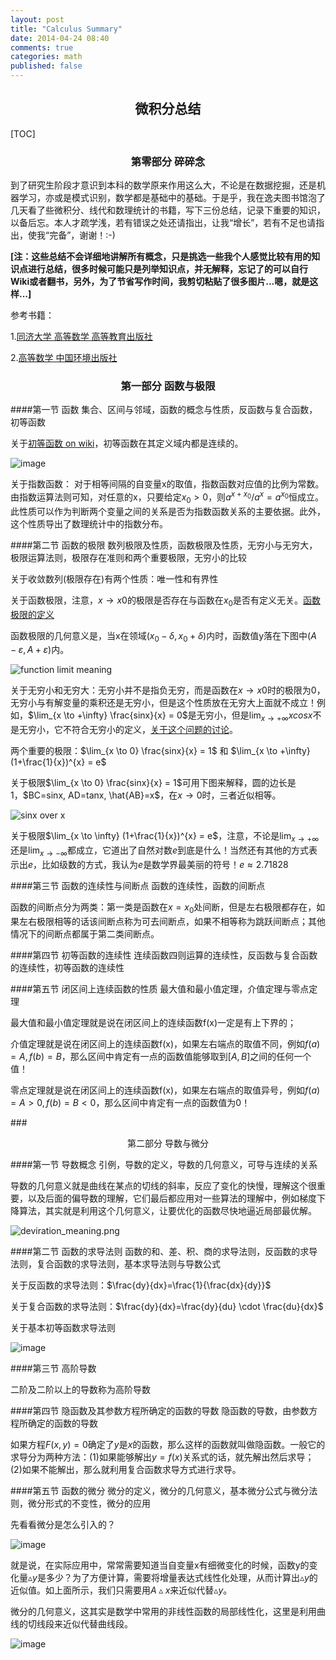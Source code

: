 ```yaml
---
layout: post
title: "Calculus Summary"
date: 2014-04-24 08:40
comments: true
categories: math
published: false
---
```

<script type="text/javascript" src="https://stackedit.io/libs/MathJax/MathJax.js?config=TeX-AMS_HTML"></script>

## <center>微积分总结</center>

[TOC]

### <center>第零部分 碎碎念</center>

到了研究生阶段才意识到本科的数学原来作用这么大，不论是在数据挖掘，还是机器学习，亦或是模式识别，数学都是基础中的基础。于是乎，我在逸夫图书馆泡了几天看了些微积分、线代和数理统计的书籍，写下三份总结，记录下重要的知识，以备后忘。本人才疏学浅，若有错误之处还请指出，让我“增长”，若有不足也请指出，使我“完备”，谢谢！:-)

**[注：这些总结不会详细地讲解所有概念，只是挑选一些我个人感觉比较有用的知识点进行总结，很多时候可能只是列举知识点，并无解释，忘记了的可以自行Wiki或者翻书，另外，为了节省写作时间，我剪切粘贴了很多图片...嗯，就是这样...]**

参考书籍：

1.[同济大学 高等数学 高等教育出版社](http://book.douban.com/subject/2112359/)

2.[高等数学 中国环境出版社](http://product.dangdang.com/23311529.html)

### <center>第一部分 函数与极限 </center>

####第一节 函数
集合、区间与邻域，函数的概念与性质，反函数与复合函数，初等函数

关于[初等函数 on wiki](http://zh.wikipedia.org/wiki/%E5%88%9D%E7%AD%89%E5%87%BD%E6%95%B0)，初等函数在其定义域内都是连续的。

![image][1]

关于指数函数：
对于相等间隔的自变量x的取值，指数函数对应值的比例为常数。由指数运算法则可知，对任意的x，只要给定$x_{0}>0$，则$a^{x+x_{0}}/a^{x}=a^{x_{0}}$恒成立。此性质可以作为判断两个变量之间的关系是否为指数函数关系的主要依据。此外，这个性质导出了数理统计中的指数分布。

####第二节 函数的极限
数列极限及性质，函数极限及性质，无穷小与无穷大，极限运算法则，极限存在准则和两个重要极限，无穷小的比较

关于收敛数列(极限存在)有两个性质：唯一性和有界性

关于函数极限，注意，$x \to x{0}$的极限是否存在与函数在$x_{0}$是否有定义无关。[函数极限的定义][3]

<!--![image](http://hujiaweibujidao.github.io/images/math/elementalfuns.png)-->

函数极限的几何意义是，当x在领域$(x_{0}-\delta,x_{0}+\delta)$内时，函数值y落在下图中$(A-\varepsilon,A+\varepsilon)$内。

![function limit meaning][4]

关于无穷小和无穷大：无穷小并不是指负无穷，而是函数在$x \to x{0}$时的极限为0，无穷小与有解变量的乘积还是无穷小，但是这个性质放在无穷大上面就不成立！例如，$\lim_{x \to +\infty} \frac{sinx}{x} = 0$是无穷小，但是$\lim_{x \to +\infty} xcosx$不是无穷小，它不符合无穷小的定义，[关于这个问题的讨论](http://www.guokr.com/post/469944/)。

两个重要的极限：$\lim_{x \to 0} \frac{sinx}{x} = 1$ 和 $\lim_{x \to +\infty} (1+\frac{1}{x})^{x} = e$

关于极限$\lim_{x \to 0} \frac{sinx}{x} = 1$可用下图来解释，圆的边长是1，$BC=sinx, AD=tanx, \hat{AB}=x$，在$x \to 0$时，三者近似相等。

![sinx over x][5]

关于极限$\lim_{x \to \infty} (1+\frac{1}{x})^{x} = e$，注意，不论是$\lim_{x \to +\infty}$还是$\lim_{x \to -\infty}$都成立，它道出了自然对数$e$到底是什么！当然还有其他的方式表示出$e$，比如级数的方式，我认为$e$是数学界最美丽的符号！$e \approx 2.71828$

####第三节 函数的连续性与间断点
函数的连续性，函数的间断点

函数的间断点分为两类：第一类是函数在$x=x_{0}$处间断，但是左右极限都存在，如果左右极限相等的话该间断点称为可去间断点，如果不相等称为跳跃间断点；其他情况下的间断点都属于第二类间断点。

####第四节 初等函数的连续性
连续函数四则运算的连续性，反函数与复合函数的连续性，初等函数的连续性

####第五节 闭区间上连续函数的性质
最大值和最小值定理，介值定理与零点定理

最大值和最小值定理就是说在闭区间上的连续函数f(x)一定是有上下界的；

介值定理就是说在闭区间上的连续函数f(x)，如果左右端点的取值不同，例如$f(a)=A,f(b)=B$，那么区间中肯定有一点的函数值能够取到$[A,B]$之间的任何一个值！

零点定理就是说在闭区间上的连续函数f(x)，如果左右端点的取值异号，例如$f(a)=A>0,f(b)=B<0$，那么区间中肯定有一点的函数值为0！

###<center>第二部分 导数与微分</center>

####第一节 导数概念
引例，导数的定义，导数的几何意义，可导与连续的关系

导数的几何意义就是曲线在某点的切线的斜率，反应了变化的快慢，理解这个很重要，以及后面的偏导数的理解，它们最后都应用对一些算法的理解中，例如梯度下降算法，其实就是利用这个几何意义，让要优化的函数尽快地逼近局部最优解。

![deviration_meaning.png][6]

####第二节 函数的求导法则
函数的和、差、积、商的求导法则，反函数的求导法则，复合函数的求导法则，基本求导法则与导数公式

关于反函数的求导法则：$\frac{dy}{dx}=\frac{1}{\frac{dx}{dy}}$

关于复合函数的求导法则：$\frac{dy}{dx}=\frac{dy}{du} \cdot \frac{du}{dx}$

关于基本初等函数求导法则

![image][7]

####第三节 高阶导数

二阶及二阶以上的导数称为高阶导数

####第四节 隐函数及其参数方程所确定的函数的导数
隐函数的导数，由参数方程所确定的函数的导数

如果方程$F(x,y)=0$确定了$y$是$x$的函数，那么这样的函数就叫做隐函数。一般它的求导分为两种方法：(1)如果能够解出$y=f(x)$关系式的话，就先解出然后求导；(2)如果不能解出，那么就利用复合函数求导方式进行求导。

####第五节 函数的微分
微分的定义，微分的几何意义，基本微分公式与微分法则，微分形式的不变性，微分的应用

先看看微分是怎么引入的？

![image][8]

就是说，在实际应用中，常常需要知道当自变量x有细微变化的时候，函数y的变化量$\vartriangle y$是多少？为了方便计算，需要将增量表达式线性化处理，从而计算出$\vartriangle y$的近似值。如上面所示，我们只需要用$A \vartriangle x$来近似代替$\vartriangle y$。

微分的几何意义，这其实是数学中常用的非线性函数的局部线性化，这里是利用曲线的切线段来近似代替曲线段。

![image][9]


  [1]: http://hujiaweibujidao.github.io/images/math/elementalfuns.png "elementalfuns.png"
  [2]: http://hujiaweibujidao.github.io/images/math/elementalfuns.png "elementalfuns.png"
  [3]: http://hujiaweibujidao.github.io/images/math/fun_limit.png "fun_limit.png"
  [4]: http://hujiaweibujidao.github.io/images/math/funlimit_meaning.png "funlimit_meaning.png"
  [5]: http://hujiaweibujidao.github.io/images/math/sinxoverx.png "sinxoverx.png"
  [6]: http://hujiaweibujidao.github.io/images/math/deviration_meaning.png "deviration_meaning.png"
  [7]: http://hujiaweibujidao.github.io/images/math/deviration.png
  [8]: http://hujiaweibujidao.github.io/images/math/weifen.png
  [9]: http://hujiaweibujidao.github.io/images/math/weifen_meaning.png
  